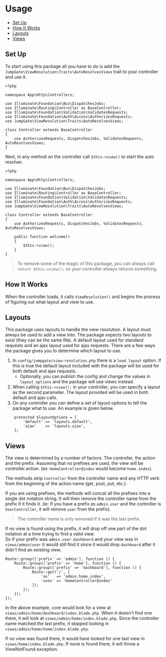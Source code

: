 # Usage

- [Set Up](#set-up)
- [How It Works](#how-it-works)
- [Layouts](#layouts)
- [Views](#views)

<a name="set-up"></a>
## Set Up

To start using this package all you have to do is add the `JumpGate\ViewResolution\Traits\AutoResolvesViews` trait to your 
controller and use it.

```
<?php

namespace App\Http\Controllers;

use Illuminate\Foundation\Bus\DispatchesJobs;
use Illuminate\Routing\Controller as BaseController;
use Illuminate\Foundation\Validation\ValidatesRequests;
use Illuminate\Foundation\Auth\Access\AuthorizesRequests;
use JumpGate\ViewResolution\Traits\AutoResolvesViews;

class Controller extends BaseController
{
    use AuthorizesRequests, DispatchesJobs, ValidatesRequests, AutoResolvesViews;
}
```

Next, in any method on the controller call `$this->view()` to start the auto resolver.

```
<?php

namespace App\Http\Controllers;

use Illuminate\Foundation\Bus\DispatchesJobs;
use Illuminate\Routing\Controller as BaseController;
use Illuminate\Foundation\Validation\ValidatesRequests;
use Illuminate\Foundation\Auth\Access\AuthorizesRequests;
use JumpGate\ViewResolution\Traits\AutoResolvesViews;

class Controller extends BaseController
{
    use AuthorizesRequests, DispatchesJobs, ValidatesRequests, AutoResolvesViews;

    public function welcome()
    {
        $this->view();
    }
}
```

> To remove some of the magic of this package, you can always call `return $this->view();` so your controller always returns 
something.

<a name="how-it-works"></a>
## How It Works

When the controller loads, it calls `ViewResolution()` and begins the process of figuring out what layout and view to use.

<a name="layouts"></a>
## Layouts

This package uses layouts to handle the view resolution.  A layout must always be used to add a view into.  The package 
expects two layouts to exist (they can be the same file).  A default layout used for standard requests and an ajax layout 
used for ajax requests.  There are a few ways the package gives you to determine which layout to use.

1. In `config/jumpgate/view-resolution.php` there is a `load_layout` option.  If this is true the default layout included 
with the package will be used for both default and ajax requests..
    - Optionally, you can publish the config and change the values in `layout_options` and the package will use views instead.
1. When calling `$this->view();` in your controller, you can specify a layout as the second parameter.  The layout provided 
will be used in both default and ajax calls.
1. On any controller you can define a set of layout options to tell the package what to use.  An example is given below.

```
    protected $layoutOptions = [
        'default' => 'layouts.default',
        'ajax'    => 'layouts.ajax',
    ];
```

<a name="views"></a>
## Views

The view is determined by a number of factors.  The controller, the action and the prefix.  Assuming that no prefixes are
used, the view will be controller.action.  (ex: `HomeController@index` would become `home.index`).

The methods strip `Controller` from the controller name and any HTTP verb from the beginning of the action name (get, post, 
put, etc.).

If you are using prefixes, the methods will concat all the prefixes into a single dot notation string.  It will then remove
the controller name from the prefix if it finds it.  (ie: If you have a prefix as `admin.user` and the controller is 
`UserController`, it will remove `user` from the prefix).
  
> The controller name is only removed if it was the last prefix.

If no view is found using the prefix, it will drop off one part of the dot notation at a time trying to find a valid view.  
So if your prefix was `admin.user.dashboard` and your view was in `views/admin/user` it would still find it since it would 
drop `dashboard` after it didn't find an existing view.

```
Route::group(['prefix' => 'admin'], function () {
    Route::group(['prefix' => 'home'], function () {
        Route::group(['prefix' => 'dashboard'], function () {
            Route::get('/', [
                'as'   => 'admin.home.index',
                'uses' => 'HomeController@index'
            ]);
        });
    });
});
```

In the above example, core would look for a view at `views/admin/home/dashboard/index.blade.php`.  When it doesn't find 
one there, it will look at `views/admin/home/index.blade.php`.  Since the controller name matched the last prefix, it skipped 
looking in `views/admin/home/home/index.blade.php`.

If no view was found there, it would have looked for one last view in `views/home/index.blade.php`.  If none is found 
there, it will throw a ViewNotFound exception.
